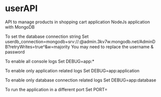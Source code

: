 # userAPI
API to manage products in shopping cart application
NodeJs application with MongoDB

To set the database connection string
Set userdb_connection=mongodb+srv://<username>:<password>@admin.3kv7w.mongodb.net/AdminDB?retryWrites=true^&w=majority
You may need to replace the username & password

To enable all console logs
Set DEBUG=app:*

To enable only application related logs
Set DEBUG=app:application

To enable only database connection related logs
Set DEBUG=app:database

To run the application in a different port
Set PORT=<yourport>